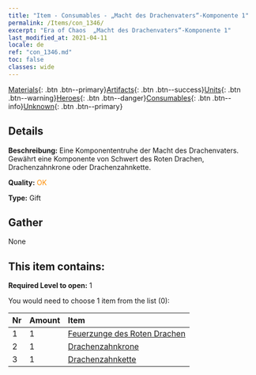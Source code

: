 ```yaml
---
title: "Item - Consumables - „Macht des Drachenvaters“-Komponente 1"
permalink: /Items/con_1346/
excerpt: "Era of Chaos  „Macht des Drachenvaters“-Komponente 1"
last_modified_at: 2021-04-11
locale: de
ref: "con_1346.md"
toc: false
classes: wide
---
```

 [Materials](/de/Items/){: .btn .btn--primary}[Artifacts](/de/Items/Artifacts/){: .btn .btn--success}[Units](/de/Items/Units/){: .btn .btn--warning}[Heroes](/de/Items/Heroes/){: .btn .btn--danger}[Consumables](/de/Items/Consumables/){: .btn .btn--info}[Unknown](/de/Items/Unknown/){: .btn .btn--primary}

## Details
 **Beschreibung:** Eine Komponententruhe der Macht des Drachenvaters. Gewährt eine Komponente von Schwert des Roten Drachen, Drachenzahnkrone oder Drachenzahnkette.

 **Quality:** <span style="color: #FF8C00">OK</span>

 **Type:** Gift

## Gather

  None

## This item contains:

 **Required Level to open:** 1

 You would need to choose 1 item from the list (0):

  | Nr | Amount |     Item    |
  |:---|:-------|:------------|
  | 1 | 1 | [Feuerzunge des Roten Drachen](/de/Items/art_146/) | 
  | 2 | 1 | [Drachenzahnkrone](/de/Items/art_147/) | 
  | 3 | 1 | [Drachenzahnkette](/de/Items/art_149/) | 
